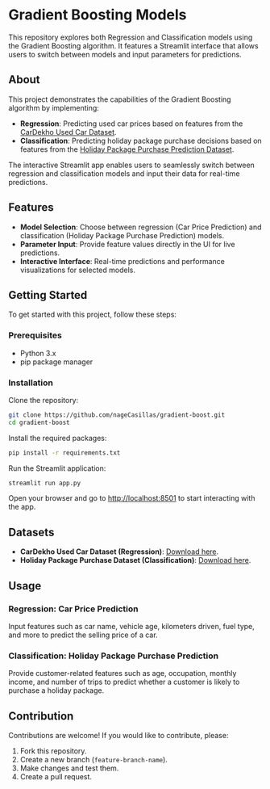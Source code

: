 # Gradient Boosting Models

This repository explores both Regression and Classification models using the Gradient Boosting algorithm. It features a Streamlit interface that allows users to switch between models and input parameters for predictions.

## About
This project demonstrates the capabilities of the Gradient Boosting algorithm by implementing:

- **Regression**: Predicting used car prices based on features from the [CarDekho Used Car Dataset](https://www.kaggle.com/datasets/manishkr1754/cardekho-used-car-data).
- **Classification**: Predicting holiday package purchase decisions based on features from the [Holiday Package Purchase Prediction Dataset](https://www.kaggle.com/datasets/susant4learning/holiday-package-purchase-prediction).

The interactive Streamlit app enables users to seamlessly switch between regression and classification models and input their data for real-time predictions.

## Features

- **Model Selection**: Choose between regression (Car Price Prediction) and classification (Holiday Package Purchase Prediction) models.
- **Parameter Input**: Provide feature values directly in the UI for live predictions.
- **Interactive Interface**: Real-time predictions and performance visualizations for selected models.

## Getting Started

To get started with this project, follow these steps:

### Prerequisites

- Python 3.x
- pip package manager

### Installation

Clone the repository:

```bash
git clone https://github.com/nageCasillas/gradient-boost.git
cd gradient-boost
```

Install the required packages:

```bash
pip install -r requirements.txt
```

Run the Streamlit application:

```bash
streamlit run app.py
```

Open your browser and go to [http://localhost:8501](http://localhost:8501) to start interacting with the app.

## Datasets

- **CarDekho Used Car Dataset (Regression)**: [Download here](https://www.kaggle.com/datasets/manishkr1754/cardekho-used-car-data).
- **Holiday Package Purchase Dataset (Classification)**: [Download here](https://www.kaggle.com/datasets/susant4learning/holiday-package-purchase-prediction).

## Usage

### Regression: Car Price Prediction
Input features such as car name, vehicle age, kilometers driven, fuel type, and more to predict the selling price of a car.

### Classification: Holiday Package Purchase Prediction
Provide customer-related features such as age, occupation, monthly income, and number of trips to predict whether a customer is likely to purchase a holiday package.

## Contribution

Contributions are welcome! If you would like to contribute, please:

1. Fork this repository.
2. Create a new branch (`feature-branch-name`).
3. Make changes and test them.
4. Create a pull request.

